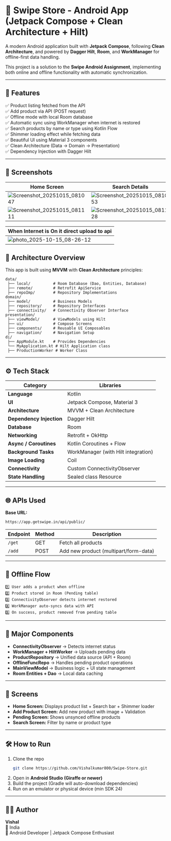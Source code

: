# 🛒 Swipe Store - Android App (Jetpack Compose + Clean Architecture + Hilt)

A modern Android application built with **Jetpack Compose**, following **Clean Architecture**, and powered by **Dagger Hilt**, **Room**, and **WorkManager** for offline-first data handling.

This project is a solution to the **Swipe Android Assignment**, implementing both online and offline functionality with automatic synchronization.

---

## 🚀 Features

✅ Product listing fetched from the API  
✅ Add product via API (POST request)  
✅ Offline mode with local Room database  
✅ Automatic sync using WorkManager when internet is restored  
✅ Search products by name or type using Kotlin Flow  
✅ Shimmer loading effect while fetching data  
✅ Beautiful UI using Material 3 components  
✅ Clean Architecture (Data → Domain → Presentation)  
✅ Dependency Injection with Dagger Hilt  

---

## 📸 Screenshots  

| Home Screen | Search Details | Add Product |
|--------------|----------------|--------------|
| ![Screenshot_20251015_081047](https://github.com/user-attachments/assets/3fba133c-291a-4972-acbf-0bda6fa25419) |![Screenshot_20251015_081053](https://github.com/user-attachments/assets/d114e998-e33c-4cd6-833e-f860ed274b2a) | ![Screenshot_20251015_081105](https://github.com/user-attachments/assets/222c9cd2-09c6-446a-9fa6-b91153065e70) | 
| ![Screenshot_20251015_081111](https://github.com/user-attachments/assets/1db493ec-3251-4477-9644-71d3309f8f8f) | ![Screenshot_20251015_081128](https://github.com/user-attachments/assets/8391462e-c0b8-4d22-a998-92933f55f762) | ![Screenshot_20251015_081136](https://github.com/user-attachments/assets/65f3f1c3-6fdd-4522-a615-581efe192778) |  

|When Internet is On it direct upload to api |
|--------------------|
|![photo_2025-10-15_08-26-12](https://github.com/user-attachments/assets/616b0345-0189-4eb6-8fa2-fac1b3f526f3)|



## 🧱 Architecture Overview

This app is built using **MVVM** with **Clean Architecture** principles:

```
data/
 ├── local/          # Room Database (Dao, Entities, Database)
 ├── remote/         # Retrofit ApiService
 ├── repoImp/        # Repository Implementations
domain/
 ├── model/          # Business Models
 ├── repository/     # Repository Interfaces
 ├── connectivity/   # Connectivity Observer Interface
presentation/
 ├── viewModel/      # ViewModels using Hilt
 ├── ui/             # Compose Screens
 ├── components/     # Reusable UI Composables
 ├── navigation/     # Navigation Setup
di/
 ├── AppModule.kt    # Provides Dependencies
 └── MyApplication.kt # Hilt Application class
 ├── ProductionWorker # Worker Class

```

---

## ⚙️ Tech Stack

| Category | Libraries |
|-----------|------------|
| **Language** | Kotlin |
| **UI** | Jetpack Compose, Material 3 |
| **Architecture** | MVVM + Clean Architecture |
| **Dependency Injection** | Dagger Hilt |
| **Database** | Room |
| **Networking** | Retrofit + OkHttp |
| **Async / Coroutines** | Kotlin Coroutines + Flow |
| **Background Tasks** | WorkManager (with Hilt integration) |
| **Image Loading** | Coil |
| **Connectivity** | Custom ConnectivityObserver |
| **State Handling** | Sealed class Resource<T> |

---

## 🌐 APIs Used

**Base URL:**  
```
https://app.getswipe.in/api/public/
```

| Endpoint | Method | Description |
|-----------|---------|-------------|
| `/get` | GET | Fetch all products |
| `/add` | POST | Add new product (multipart/form-data) |

---

## 🧠 Offline Flow

```
1️⃣ User adds a product when offline
2️⃣ Product stored in Room (Pending table)
3️⃣ ConnectivityObserver detects internet restored
4️⃣ WorkManager auto-syncs data with API
5️⃣ On success, product removed from pending table
```

---

## 🧩 Major Components

- **ConnectivityObserver** → Detects internet status  
- **WorkManager + HiltWorker** → Uploads pending data  
- **ProductRepository** → Unified data source (API + Room)  
- **OfflineFuncRepo** → Handles pending product operations  
- **MainViewModel** → Business logic + UI state management  
- **Room Entities + Dao** → Local data caching  

---

## 📱 Screens

- **Home Screen:** Displays product list + Search bar + Shimmer loader  
- **Add Product Screen:** Add new product with image + Validation  
- **Pending Screen:** Shows unsynced offline products  
- **Search Screen:** Filter by name or product type  

---

## 🛠️ How to Run

1. Clone the repo  
   ```bash
   git clone https://github.com/Vishalkumar800/Swipe-Store.git
   ```
2. Open in **Android Studio (Giraffe or newer)**  
3. Build the project (Gradle will auto-download dependencies)  
4. Run on an emulator or physical device (min SDK 24)  

---

## 🧑‍💻 Author

**Vishal**  
📍 India  
💼 Android Developer | Jetpack Compose Enthusiast  
